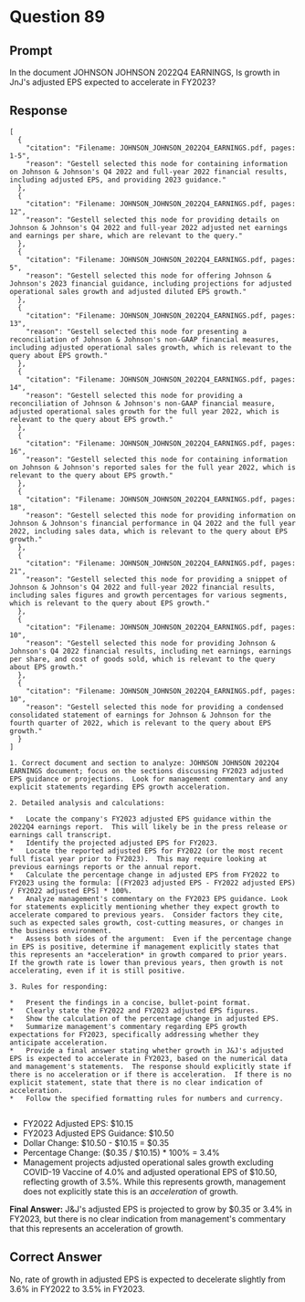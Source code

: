 # Question 89

## Prompt

In the document JOHNSON JOHNSON 2022Q4 EARNINGS, Is growth in JnJ's adjusted EPS expected to accelerate in FY2023?

## Response

```results
[
  {
    "citation": "Filename: JOHNSON_JOHNSON_2022Q4_EARNINGS.pdf, pages: 1-5",
    "reason": "Gestell selected this node for containing information on Johnson & Johnson's Q4 2022 and full-year 2022 financial results, including adjusted EPS, and providing 2023 guidance."
  },
  {
    "citation": "Filename: JOHNSON_JOHNSON_2022Q4_EARNINGS.pdf, pages: 12",
    "reason": "Gestell selected this node for providing details on Johnson & Johnson's Q4 2022 and full-year 2022 adjusted net earnings and earnings per share, which are relevant to the query."
  },
  {
    "citation": "Filename: JOHNSON_JOHNSON_2022Q4_EARNINGS.pdf, pages: 5",
    "reason": "Gestell selected this node for offering Johnson & Johnson's 2023 financial guidance, including projections for adjusted operational sales growth and adjusted diluted EPS growth."
  },
  {
    "citation": "Filename: JOHNSON_JOHNSON_2022Q4_EARNINGS.pdf, pages: 13",
    "reason": "Gestell selected this node for presenting a reconciliation of Johnson & Johnson's non-GAAP financial measures, including adjusted operational sales growth, which is relevant to the query about EPS growth."
  },
  {
    "citation": "Filename: JOHNSON_JOHNSON_2022Q4_EARNINGS.pdf, pages: 14",
    "reason": "Gestell selected this node for providing a reconciliation of Johnson & Johnson's non-GAAP financial measure, adjusted operational sales growth for the full year 2022, which is relevant to the query about EPS growth."
  },
  {
    "citation": "Filename: JOHNSON_JOHNSON_2022Q4_EARNINGS.pdf, pages: 16",
    "reason": "Gestell selected this node for containing information on Johnson & Johnson's reported sales for the full year 2022, which is relevant to the query about EPS growth."
  },
  {
    "citation": "Filename: JOHNSON_JOHNSON_2022Q4_EARNINGS.pdf, pages: 18",
    "reason": "Gestell selected this node for providing information on Johnson & Johnson's financial performance in Q4 2022 and the full year 2022, including sales data, which is relevant to the query about EPS growth."
  },
  {
    "citation": "Filename: JOHNSON_JOHNSON_2022Q4_EARNINGS.pdf, pages: 21",
    "reason": "Gestell selected this node for providing a snippet of Johnson & Johnson's Q4 2022 and full-year 2022 financial results, including sales figures and growth percentages for various segments, which is relevant to the query about EPS growth."
  },
  {
    "citation": "Filename: JOHNSON_JOHNSON_2022Q4_EARNINGS.pdf, pages: 10",
    "reason": "Gestell selected this node for providing Johnson & Johnson's Q4 2022 financial results, including net earnings, earnings per share, and cost of goods sold, which is relevant to the query about EPS growth."
  },
  {
    "citation": "Filename: JOHNSON_JOHNSON_2022Q4_EARNINGS.pdf, pages: 10",
    "reason": "Gestell selected this node for providing a condensed consolidated statement of earnings for Johnson & Johnson for the fourth quarter of 2022, which is relevant to the query about EPS growth."
  }
]
```

```cot
1. Correct document and section to analyze: JOHNSON JOHNSON 2022Q4 EARNINGS document; focus on the sections discussing FY2023 adjusted EPS guidance or projections.  Look for management commentary and any explicit statements regarding EPS growth acceleration.

2. Detailed analysis and calculations:

*   Locate the company's FY2023 adjusted EPS guidance within the 2022Q4 earnings report.  This will likely be in the press release or earnings call transcript.
*   Identify the projected adjusted EPS for FY2023.
*   Locate the reported adjusted EPS for FY2022 (or the most recent full fiscal year prior to FY2023).  This may require looking at previous earnings reports or the annual report.
*   Calculate the percentage change in adjusted EPS from FY2022 to FY2023 using the formula: [(FY2023 adjusted EPS - FY2022 adjusted EPS) / FY2022 adjusted EPS] * 100%.
*   Analyze management's commentary on the FY2023 EPS guidance. Look for statements explicitly mentioning whether they expect growth to accelerate compared to previous years.  Consider factors they cite, such as expected sales growth, cost-cutting measures, or changes in the business environment.
*   Assess both sides of the argument:  Even if the percentage change in EPS is positive, determine if management explicitly states that this represents an *acceleration* in growth compared to prior years.  If the growth rate is lower than previous years, then growth is not accelerating, even if it is still positive.

3. Rules for responding:

*   Present the findings in a concise, bullet-point format.
*   Clearly state the FY2022 and FY2023 adjusted EPS figures.
*   Show the calculation of the percentage change in adjusted EPS.
*   Summarize management's commentary regarding EPS growth expectations for FY2023, specifically addressing whether they anticipate acceleration.
*   Provide a final answer stating whether growth in J&J's adjusted EPS is expected to accelerate in FY2023, based on the numerical data and management's statements.  The response should explicitly state if there is no acceleration or if there is acceleration.  If there is no explicit statement, state that there is no clear indication of acceleration.
*   Follow the specified formatting rules for numbers and currency.


```

- FY2022 Adjusted EPS: $10.15
- FY2023 Adjusted EPS Guidance: $10.50
- Dollar Change: $10.50 - $10.15 = $0.35
- Percentage Change: ($0.35 / $10.15) \* 100% = 3.4%
- Management projects adjusted operational sales growth excluding COVID-19 Vaccine of 4.0% and adjusted operational EPS of $10.50, reflecting growth of 3.5%. While this represents growth, management does not explicitly state this is an _acceleration_ of growth.

**Final Answer:** J&J's adjusted EPS is projected to grow by $0.35 or 3.4% in FY2023, but there is no clear indication from management's commentary that this represents an acceleration of growth.

## Correct Answer

No, rate of growth in adjusted EPS is expected to decelerate slightly from 3.6% in FY2022 to 3.5% in FY2023.
